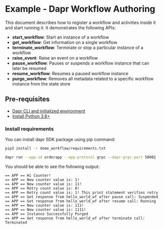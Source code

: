 # Example - Dapr Workflow Authoring

This document describes how to register a workflow and activities inside it and start running it.
It demonstrates the following APIs:
- **start_workflow**: Start an instance of a workflow
- **get_workflow**: Get information on a single workflow
- **terminate_workflow**: Terminate or stop a particular instance of a workflow
- **raise_event**: Raise an event on a workflow
- **pause_workflow**: Pauses or suspends a workflow instance that can later be resumed
- **resume_workflow**: Resumes a paused workflow instance
- **purge_workflow**: Removes all metadata related to a specific workflow instance from the state store
## Pre-requisites

- [Dapr CLI and initialized environment](https://docs.dapr.io/getting-started)
- [Install Python 3.8+](https://www.python.org/downloads/)

### Install requirements

You can install dapr SDK package using pip command:

<!-- STEP
name: Install requirements
-->

```sh
pip3 install -r demo_workflow/requirements.txt
```

<!-- END_STEP -->

<!-- STEP
name: Running this example
expected_stdout_lines:
  - "== APP == Hi Counter!"
  - "== APP == New counter value is: 1!"
  - "== APP == New counter value is: 11!"
  - "== APP == Retry count value is: 0!"
  - "== APP == Retry count value is: 1! This print statement verifies retry"
  - "== APP == Get response from hello_world_wf after pause call: Suspended"
  - "== APP == Get response from hello_world_wf after resume call: Running"
  - "== APP == New counter value is: 111!"
  - "== APP == New counter value is: 1111!"
  - "== APP == Instance Successfully Purged"
  - "== APP == Get response from hello_world_wf after terminate call: Terminated"
background: true
timeout_seconds: 30
sleep: 15
-->

```sh
dapr run --app-id orderapp --app-protocol grpc --dapr-grpc-port 50001 --resources-path components --placement-host-address localhost:50005 -- python3 app.py
```

<!-- END_STEP -->

You should be able to see the following output:
```
== APP == Hi Counter!
== APP == New counter value is: 1!
== APP == New counter value is: 11!
== APP == Retry count value is: 0!
== APP == Retry count value is: 1! This print statement verifies retry
== APP == Get response from hello_world_wf after pause call: Suspended
== APP == Get response from hello_world_wf after resume call: Running
== APP == New counter value is: 111!
== APP == New counter value is: 1111!
== APP == Instance Successfully Purged
== APP == Get response from hello_world_wf after terminate call: Terminated
```
